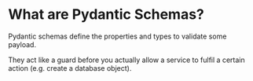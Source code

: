 # What are Pydantic Schemas?

Pydantic schemas define the properties and types to validate some payload.

They act like a guard before you actually allow a service to fulfil a certain action (e.g. create a database object).
